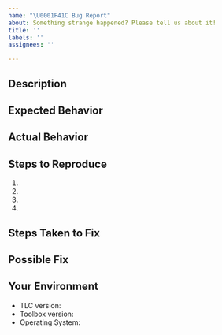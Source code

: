 ```yaml
---
name: "\U0001F41C Bug Report"
about: Something strange happened? Please tell us about it!
title: ''
labels: ''
assignees: ''

---
```


<!--- 
Hi!
Have you tried searching for your issue on the following forums?
If you have any questions, please ask them there.

Forums:
 - TLA⁺ Google Groups forum: https://groups.google.com/g/tlaplus/
 - GitHub Discussions forum: (TBA?)

Thanks!
-->

## Description
<!--- 
Provide a more detailed introduction to the issue itself, and why you consider it to be a bug. 

If you need to share a specification, either:
 - Paste it in your description between the <details> </details> tags if it's too long;
 - Send a link to a Gist, GitHub repository, Pastebin, etc.;
-->

## Expected Behavior
<!--- Tell us what should happen -->

## Actual Behavior
<!--- Tell us what happens instead -->

## Steps to Reproduce
1.
2.
3.
4.

## Steps Taken to Fix
<!--- When this problem came up, what did you try before reporting it? -->

## Possible Fix
<!--- Do you suggest some fix for us you haven't tried yet? -->

## Your Environment
<!--- Include as many relevant details about the environment in which you experienced the issue. -->
<!--- Remove information if not applicable -->
 - TLC version:
 - Toolbox version:
 - Operating System: <!-- Windows 10, Ubuntu 22.04, etc. -->
